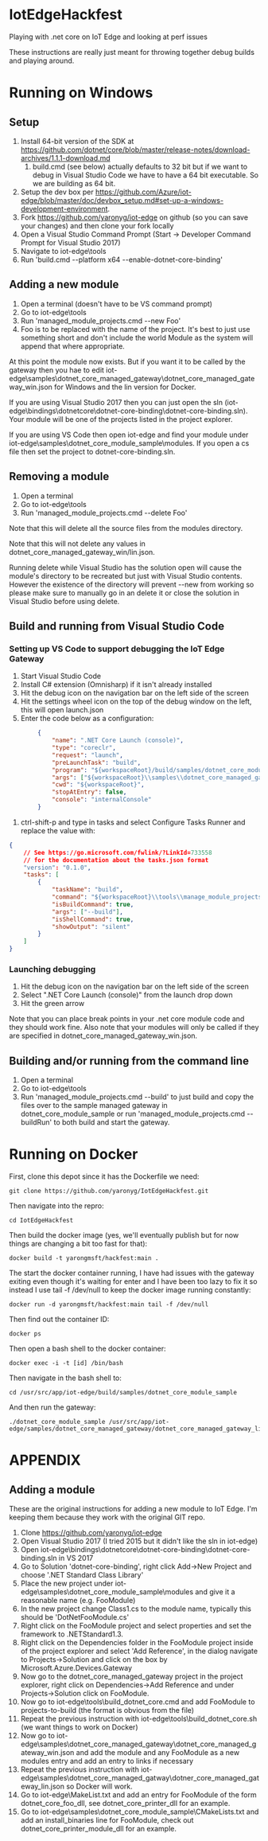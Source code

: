 # IotEdgeHackfest
Playing with .net core on IoT Edge and looking at perf issues

These instructions are really just meant for throwing together debug builds and playing around.

# Running on Windows
## Setup
1. Install 64-bit version of the SDK at https://github.com/dotnet/core/blob/master/release-notes/download-archives/1.1.1-download.md
   1. build.cmd (see below) actually defaults to 32 bit but if we want to debug in Visual Studio Code we have to have a 64 bit executable. So we are building as 64 bit.
1. Setup the dev box per https://github.com/Azure/iot-edge/blob/master/doc/devbox_setup.md#set-up-a-windows-development-environment.
1. Fork https://github.com/yaronyg/iot-edge on github (so you can save your changes) and then clone your fork locally
1. Open a Visual Studio Command Prompt (Start -> Developer Command Prompt for Visual Studio 2017)
1. Navigate to iot-edge\tools
1. Run 'build.cmd --platform x64 --enable-dotnet-core-binding'
## Adding a new module
1. Open a terminal (doesn't have to be VS command prompt)
1. Go to iot-edge\tools
1. Run 'managed_module_projects.cmd --new Foo'
 1. Foo is to be replaced with the name of the project. It's best to just use something short and don't include the world Module as the system will append that where appropriate.

At this point the module now exists. But if you want it to be called by the gateway then you hae to edit iot-edge\samples\dotnet_core_managed_gateway\dotnet_core_managed_gateway_win.json for Windows and the lin version for Docker.

If you are using Visual Studio 2017 then you can just open the sln (iot-edge\bindings\dotnetcore\dotnet-core-binding\dotnet-core-binding.sln). Your module will be one of the projects listed in the project explorer.

If you are using VS Code then open iot-edge and find your module under iot-edge\samples\dotnet_core_module_sample\modules. If you open a cs file then set the project to dotnet-core-binding.sln.
## Removing a module
1. Open a terminal
1. Go to iot-edge\tools
1. Run 'managed_module_projects.cmd --delete Foo'

Note that this will delete all the source files from the modules directory.

Note that this will not delete any values in dotnet_core_managed_gateway_win/lin.json.

Running delete while Visual Studio has the solution open will cause the module's directory to be recreated but just with Visual Studio contents. However the existence of the directory will prevent --new from working so please make sure to manually go in an delete it or close the solution in Visual Studio before using delete.
## Build and running from Visual Studio Code
### Setting up VS Code to support debugging the IoT Edge Gateway
1. Start Visual Studio Code
1. Install C# extension (Omnisharp) if it isn't already installed
1. Hit the debug icon on the navigation bar on the left side of the screen
1. Hit the settings wheel icon on the top of the debug window on the left, this will open launch.json
1. Enter the code below as a configuration:
```JSON
        {
            "name": ".NET Core Launch (console)",
            "type": "coreclr",
            "request": "launch",
            "preLaunchTask": "build",
            "program": "${workspaceRoot}/build/samples/dotnet_core_module_sample/Debug/dotnet_core_module_sample.exe",
            "args": ["${workspaceRoot}\\samples\\dotnet_core_managed_gateway\\dotnet_core_managed_gateway_win.json"],
            "cwd": "${workspaceRoot}",
            "stopAtEntry": false,
            "console": "internalConsole"
        }
```
1. ctrl-shift-p and type in tasks and select Configure Tasks Runner and replace the value with:
```JSON
{
    // See https://go.microsoft.com/fwlink/?LinkId=733558
    // for the documentation about the tasks.json format
    "version": "0.1.0",
    "tasks": [
        {
            "taskName": "build",
            "command": "${workspaceRoot}\\tools\\manage_module_projects.cmd",
            "isBuildCommand": true,
            "args": ["--build"],
            "isShellCommand": true,
            "showOutput": "silent" 
        }
    ]
}
```
### Launching debugging
1. Hit the debug icon on the navigation bar on the left side of the screen
1. Select ".NET Core Launch (console)" from the launch drop down
1. Hit the green arrow

Note that you can place break points in your .net core module code and they should work fine. Also note that your modules will only be called if they are specified in dotnet_core_managed_gateway_win.json.
## Building and/or running from the command line
1. Open a terminal
1. Go to iot-edge\tools
1. Run 'managed_module_projects.cmd --build' to just build and copy the files over to the sample managed gateway in dotnet_core_module_sample or run 'managed_module_projects.cmd --buildRun' to both build and start the gateway.
# Running on Docker
First, clone this depot since it has the Dockerfile we need:

    git clone https://github.com/yaronyg/IotEdgeHackfest.git

Then navigate into the repro:

    cd IotEdgeHackfest

Then build the docker image (yes, we'll eventually publish but for now things are changing a bit too fast for that):

    docker build -t yarongmsft/hackfest:main .

The start the docker container running, I have had issues with the gateway exiting even though it's waiting for enter and I have been too lazy to fix it so instead I use tail -f /dev/null to keep the docker image running constantly:

    docker run -d yarongmsft/hackfest:main tail -f /dev/null

Then find out the container ID:

    docker ps

Then open a bash shell to the docker container:

    docker exec -i -t [id] /bin/bash

Then navigate in the bash shell to:

    cd /usr/src/app/iot-edge/build/samples/dotnet_core_module_sample

And then run the gateway:

    ./dotnet_core_module_sample /usr/src/app/iot-edge/samples/dotnet_core_managed_gateway/dotnet_core_managed_gateway_lin.json

# APPENDIX
## Adding a module
These are the original instructions for adding a new module to IoT Edge. I'm keeping them because they work with the original GIT repo. 

1. Clone https://github.com/yaronyg/iot-edge
1. Open Visual Studio 2017 (I tried 2015 but it didn't like the sln in iot-edge)
1. Open iot-edge\bindings\dotnetcore\dotnet-core-binding\dotnet-core-binding.sln in VS 2017
1. Go to Solution 'dotnet-core-binding', right click Add->New Project and choose '.NET Standard Class Library'
1. Place the new project under iot-edge\samples\dotnet_core_module_sample\modules and give it a reasonable name (e.g. FooModule)
1. In the new project change Class1.cs to the module name, typically this should be 'DotNetFooModule.cs'
1. Right click on the FooModule project and select properties and set the framework to .NETStandard1.3.
1. Right click on the Dependencies folder in the FooModule project inside of the project explorer and select 'Add Reference', in the dialog navigate to Projects->Solution and click on the box by Microsoft.Azure.Devices.Gateway
1. Now go to the dotnet_core_managed_gateway project in the project explorer, right click on Dependencies->Add Reference and under Projects->Solution click on FooModule.
1. Now go to iot-edge\tools\build_dotnet_core.cmd and add FooModule to projects-to-build (the format is obvious from the file)
1. Repeat the previous instruction with iot-edge\tools\build_dotnet_core.sh (we want things to work on Docker)
1. Now go to iot-edge\samples\dotnet_core_managed_gateway\dotnet_core_managed_gateway_win.json and add the module and any FooModule as a new modules entry and add an entry to links if necessary
1. Repeat the previous instruction with iot-edge\samples\dotnet_core_managed_gatway\dotner_core_managed_gateway_lin.json so Docker will work.
1. Go to iot-edge\MakeList.txt and add an entry for FooModule of the form dotnet_core_foo_dll, see dotnet_core_printer_dll for an example.
1. Go to iot-edge\samples\dotnet_core_module_sample\CMakeLists.txt and add an install_binaries line for FooModule, check out dotnet_core_printer_module_dll for an example.
